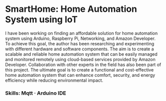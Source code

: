 # SmartHome: Home Automation System using IoT

I have been working on finding an affordable solution for home automation system using Arduino, Raspberry Pi, Networking, and Amazon Developer. To achieve this goal, the author has been researching and experimenting with different hardware and software components. The aim is to create a scalable and reliable home automation system that can be easily managed and monitored remotely using cloud-based services provided by Amazon Developer. Collaboration with other experts in the field has also been part of this project. The ultimate goal is to create a functional and cost-effective home automation system that can enhance comfort, security, and energy efficiency while reducing environmental impact.

### Skills: Mqtt · Arduino IDE
